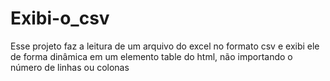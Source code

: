 # Exibi-o_csv
Esse projeto faz a leitura de um arquivo do excel no formato csv e exibi ele de forma dinâmica em um elemento table do html, não importando o número de linhas ou colonas
